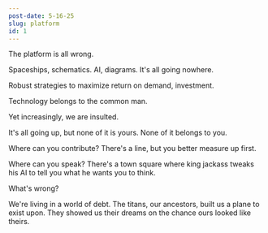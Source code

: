 ```yaml
---
post-date: 5-16-25
slug: platform
id: 1
---
```

The platform is all wrong.

Spaceships, schematics. AI, diagrams. It's all going nowhere.

Robust strategies to maximize return on demand, investment.

Technology belongs to the common man.

Yet increasingly, we are insulted. 

It's all going up, but none of it is yours. None of it belongs to you.

Where can you contribute? There's a line, but you better measure up first.

Where can you speak? There's a town square where king jackass tweaks his AI to
tell you what he wants you to think.

What's wrong?

We're living in a world of debt. The titans, our ancestors, built us a plane
to exist upon. They showed us their dreams on the chance ours looked like 
theirs.